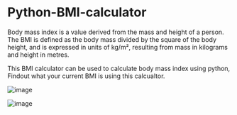 # Python-BMI-calculator
Body mass index is a value derived from the mass and height of a person. The BMI is defined as the body mass divided by the square of the body height, and is expressed in units of kg/m², resulting from mass in kilograms and height in metres.



This BMI calculator can be used to calculate body mass index using python, Findout what your current BMI is using this calcualtor. 


![image](https://user-images.githubusercontent.com/54425552/143731830-8adc9076-c7fb-4a5c-a2cc-551ae7604b23.png)

![image](https://user-images.githubusercontent.com/54425552/143731838-6007ccb3-7249-40a3-8e66-4b2dbefe68f3.png)
